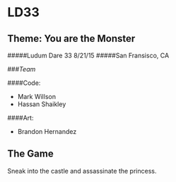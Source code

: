 # LD33
## Theme: You are the Monster

#####Ludum Dare 33 8/21/15
#####San Fransisco, CA

###*Team*

####Code:

- Mark Willson
- Hassan Shaikley

####Art: 

- Brandon Hernandez


## The Game

Sneak into the castle and assassinate the princess.


